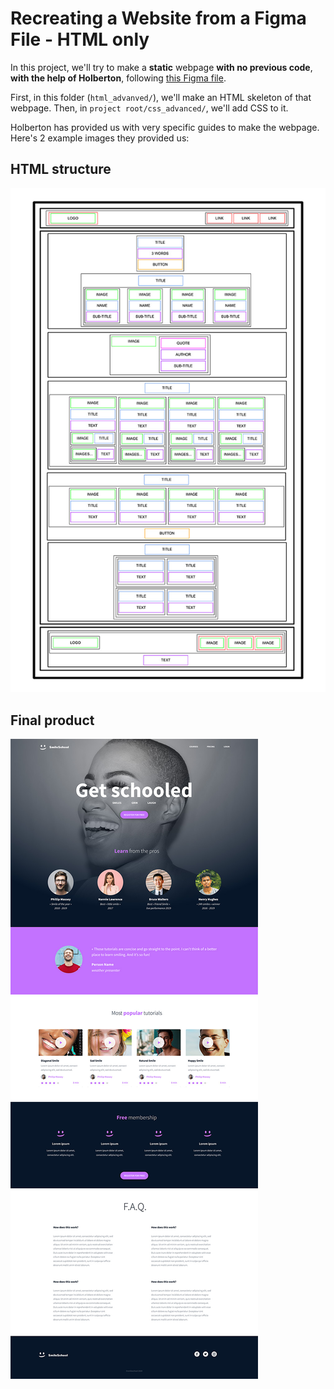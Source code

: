 # Recreating a Website from a Figma File - HTML only
In this project, we'll try to make a **static** webpage **with no previous code**, **with the help of Holberton**, following [this Figma file](https://www.figma.com/file/XrEAsu1vQj5fhVaNG38d2W/Homepage?type=design&node-id=0-1&mode=design).

First, in this folder (``html_advanved/``), we'll make an HTML skeleton of that webpage. Then, in ``project root/css_advanced/``, we'll add CSS to it.

Holberton has provided us with very specific guides to make the webpage. Here's 2 example images they provided us:
## HTML structure
<img src="README_images/HTML_structure_guide.jpg" alt="Rectangle box outlines with words. Describe the (mostly accurate) webpage structure.">

## Final product
<img src="README_images/final_product_goal.jpg" alt="How the final product, after applying the CSS, which should happen in ../css_advanced/ in this repository.">
